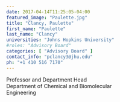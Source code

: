 ```yaml
---
date: 2017-04-14T11:25:05-04:00
featured_image: "Paulette.jpg"
title: "Clancy, Paulette"
first_name: "Paulette"
last_name: "Clancy"
universities: "Johns Hopkins University"
#roles: "Advisory Board"
categories: [ "Advisory Board" ]
contact_info: "pclancy3@jhu.edu"
ph: "+1 410 516 7170"
---
```


Professor and Department Head\
Department of Chemical and Biomolecular\
Engineering





